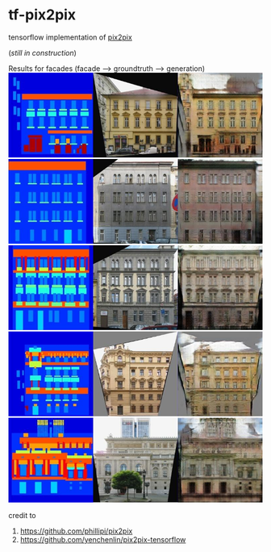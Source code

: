 # tf-pix2pix

tensorflow implementation of [pix2pix](https://github.com/phillipi/pix2pix)

(*still in construction*)

Results for facades (facade --> groundtruth --> generation)
![](samples/sample_8000_0.jpg)
![](samples/sample_8000_2.jpg)
![](samples/sample_8000_6.jpg)
![](samples/sample_8000_7.jpg)
![](samples/sample_8000_8.jpg)

credit to 

1. https://github.com/phillipi/pix2pix
2. https://github.com/yenchenlin/pix2pix-tensorflow
